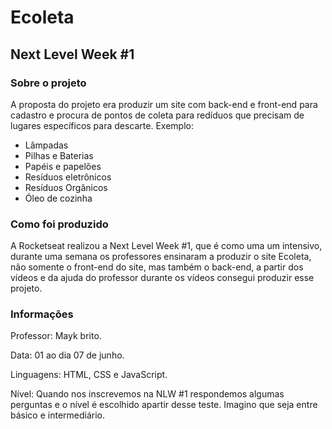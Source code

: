 # Ecoleta
## Next Level Week #1

### Sobre o projeto

A proposta do projeto era produzir um site com back-end e front-end para cadastro e procura de pontos de coleta para redíduos que precisam de lugares específicos para descarte.
Exemplo:
- Lâmpadas
- Pilhas e Baterias
- Papéis e papelões
- Resíduos eletrônicos
- Resíduos Orgânicos
- Óleo de cozinha

### Como foi produzido

A Rocketseat realizou a Next Level Week #1, que é como uma um intensivo, durante uma semana os professores ensinaram a produzir o site Ecoleta, não somente o front-end do site, mas também o back-end, a partir dos vídeos e da ajuda do professor durante os vídeos consegui produzir esse projeto. 

### Informações

Professor: Mayk brito.

Data: 01 ao dia 07 de junho.

Linguagens: HTML, CSS e JavaScript.

Nível: Quando nos inscrevemos na NLW #1 respondemos algumas perguntas e o nível é escolhido apartir desse teste. Imagino que seja entre básico e intermediário.
